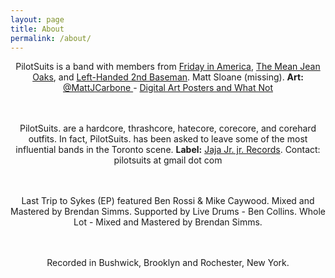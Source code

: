 ```yaml
---
layout: page
title: About
permalink: /about/
---
```

<center>
<p>
PilotSuits is a band with members from <a href="http://www.reverbnation.com/fridayinamerica" target="_blank"> Friday in America</a>, <a href="http://www.themeanjeanoaks.com" target="_blank">The Mean Jean Oaks</a>, and <a href="http://www.lh2b.bandcamp.com" target="_blank"> Left-Handed 2nd Baseman</a>. Matt Sloane (missing). <strong>Art:</strong><a href="https://twitter.com/mattjcarbone" target="_blank"> @MattJCarbone </a> - <a href="https://www.flickr.com/gp/mattjcarbone/59m1a9"  target="_blank">Digital Art Posters and What Not</a>
</br>
</br>
</br>

PilotSuits. are a hardcore, thrashcore, hatecore, corecore, and corehard outfits. In fact, PilotSuits. has been asked to leave some of the most influential bands in the Toronto scene. <strong>Label:</strong> <a href="http://jajajrjr.com" target="_blank">Jaja Jr. jr. Records</a>. Contact: pilotsuits at gmail dot com
</br>
</br>
</br>

Last Trip to Sykes (EP) featured Ben Rossi & Mike Caywood. 
Mixed and Mastered by Brendan Simms. 
Supported by Live Drums - Ben Collins.
Whole Lot - Mixed and Mastered by Brendan Simms.
</br>
</br>
</br>

Recorded in Bushwick, Brooklyn and Rochester, New York. </p></center>

